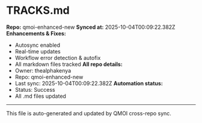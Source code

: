 # TRACKS.md

**Repo:** qmoi-enhanced-new
**Synced at:** 2025-10-04T00:09:22.382Z
**Enhancements & Fixes:**
- Autosync enabled
- Real-time updates
- Workflow error detection & autofix
- All markdown files tracked
**All repo details:**
- Owner: thealphakenya
- Repo: qmoi-enhanced-new
- Last sync: 2025-10-04T00:09:22.382Z
**Automation status:**
- Status: Success
- All .md files updated
---
This file is auto-generated and updated by QMOI cross-repo sync.
